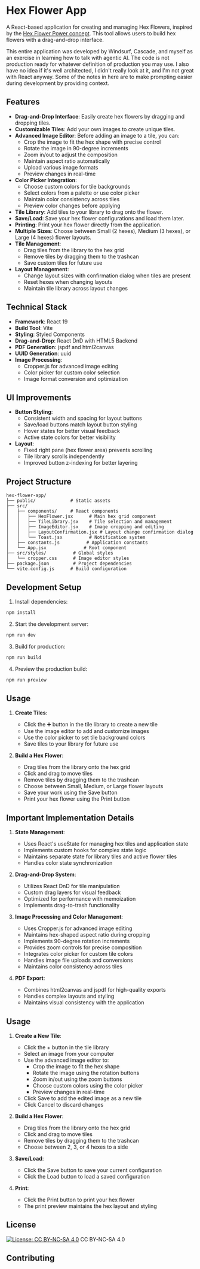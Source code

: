 # Hex Flower App

A React-based application for creating and managing Hex Flowers, inspired by the [Hex Flower Power concept](https://goblinshenchman.wordpress.com/hex-power-flower/). This tool allows users to build hex flowers with a drag-and-drop interface.

This entire application was developed by Windsurf, Cascade, and myself as an exercise in learning how to talk with agentic AI. The code is not production ready for whatever definition of production you may use. I also have no idea if it's well architected, I didn't really look at it, and I'm not great with React anyway. Some of the notes in here are to make prompting easier during development by providing context.

## Features

- **Drag-and-Drop Interface**: Easily create hex flowers by dragging and dropping tiles.
- **Customizable Tiles**: Add your own images to create unique tiles.
- **Advanced Image Editor**: Before adding an image to a tile, you can:
  - Crop the image to fit the hex shape with precise control
  - Rotate the image in 90-degree increments
  - Zoom in/out to adjust the composition
  - Maintain aspect ratio automatically
  - Upload various image formats
  - Preview changes in real-time
- **Color Picker Integration**: 
  - Choose custom colors for tile backgrounds
  - Select colors from a palette or use color picker
  - Maintain color consistency across tiles
  - Preview color changes before applying
- **Tile Library**: Add tiles to your library to drag onto the flower.
- **Save/Load**: Save your hex flower configurations and load them later.
- **Printing**: Print your hex flower directly from the application.
- **Multiple Sizes**: Choose between Small (2 hexes), Medium (3 hexes), or Large (4 hexes) flower layouts.
- **Tile Management**: 
  - Drag tiles from the library to the hex grid
  - Remove tiles by dragging them to the trashcan
  - Save custom tiles for future use
- **Layout Management**:
  - Change layout sizes with confirmation dialog when tiles are present
  - Reset hexes when changing layouts
  - Maintain tile library across layout changes

## Technical Stack

- **Framework**: React 19
- **Build Tool**: Vite
- **Styling**: Styled Components
- **Drag-and-Drop**: React DnD with HTML5 Backend
- **PDF Generation**: jspdf and html2canvas
- **UUID Generation**: uuid
- **Image Processing**: 
  - Cropper.js for advanced image editing
  - Color picker for custom color selection
  - Image format conversion and optimization

## UI Improvements

- **Button Styling**:
  - Consistent width and spacing for layout buttons
  - Save/load buttons match layout button styling
  - Hover states for better visual feedback
  - Active state colors for better visibility
- **Layout**:
  - Fixed right pane (hex flower area) prevents scrolling
  - Tile library scrolls independently
  - Improved button z-indexing for better layering

## Project Structure

```
hex-flower-app/
├── public/             # Static assets
├── src/
│   ├── components/     # React components
│   │   ├── HexFlower.jsx      # Main hex grid component
│   │   ├── TileLibrary.jsx    # Tile selection and management
│   │   ├── ImageEditor.jsx    # Image cropping and editing
│   │   ├── LayoutConfirmation.jsx # Layout change confirmation dialog
│   │   └── Toast.jsx          # Notification system
│   ├── constants.js          # Application constants
│   └── App.jsx              # Root component
├── src/styles/          # Global styles
│   └── cropper.css      # Image editor styles
├── package.json         # Project dependencies
└── vite.config.js      # Build configuration
```

## Development Setup

1. Install dependencies:
```bash
npm install
```

2. Start the development server:
```bash
npm run dev
```

3. Build for production:
```bash
npm run build
```

4. Preview the production build:
```bash
npm run preview
```

## Usage

1. **Create Tiles**:
   - Click the ➕ button in the tile library to create a new tile
   - Use the image editor to add and customize images
   - Use the color picker to set tile background colors
   - Save tiles to your library for future use

2. **Build a Hex Flower**:
   - Drag tiles from the library onto the hex grid
   - Click and drag to move tiles
   - Remove tiles by dragging them to the trashcan
   - Choose between Small, Medium, or Large flower layouts
   - Save your work using the Save button
   - Print your hex flower using the Print button

## Important Implementation Details

1. **State Management**:
   - Uses React's useState for managing hex tiles and application state
   - Implements custom hooks for complex state logic
   - Maintains separate state for library tiles and active flower tiles
   - Handles color state synchronization

2. **Drag-and-Drop System**:
   - Utilizes React DnD for tile manipulation
   - Custom drag layers for visual feedback
   - Optimized for performance with memoization
   - Implements drag-to-trash functionality

3. **Image Processing and Color Management**:
   - Uses Cropper.js for advanced image editing
   - Maintains hex-shaped aspect ratio during cropping
   - Implements 90-degree rotation increments
   - Provides zoom controls for precise composition
   - Integrates color picker for custom tile colors
   - Handles image file uploads and conversions
   - Maintains color consistency across tiles

4. **PDF Export**:
   - Combines html2canvas and jspdf for high-quality exports
   - Handles complex layouts and styling
   - Maintains visual consistency with the application

## Usage

1. **Create a New Tile**:
   - Click the + button in the tile library
   - Select an image from your computer
   - Use the advanced image editor to:
     - Crop the image to fit the hex shape
     - Rotate the image using the rotation buttons
     - Zoom in/out using the zoom buttons
     - Choose custom colors using the color picker
     - Preview changes in real-time
   - Click Save to add the edited image as a new tile
   - Click Cancel to discard changes

2. **Build a Hex Flower**:
   - Drag tiles from the library onto the hex grid
   - Click and drag to move tiles
   - Remove tiles by dragging them to the trashcan
   - Choose between 2, 3, or 4 hexes to a side

3. **Save/Load**:
   - Click the Save button to save your current configuration
   - Click the Load button to load a saved configuration

4. **Print**:
   - Click the Print button to print your hex flower
   - The print preview maintains the hex layout and styling

## License

[![License: CC BY-NC-SA 4.0](https://licensebuttons.net/l/by-nc-sa/4.0/88x31.png)](https://creativecommons.org/licenses/by-nc-sa/4.0/) CC BY-NC-SA 4.0

## Contributing
